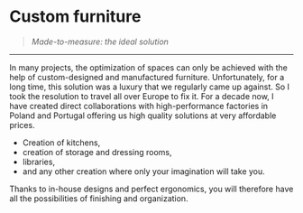 # Custom furniture

> *Made-to-measure: the ideal solution*

---

In many projects, the optimization of spaces can only be achieved with the help of custom-designed and manufactured furniture. Unfortunately, for a long time, this solution was a luxury that we regularly came up against. So I took the resolution to travel all over Europe to fix it. For a decade now, I have created direct collaborations with high-performance factories in Poland and Portugal offering us high quality solutions at very affordable prices.

- Creation of kitchens,
- creation of storage and dressing rooms,
- libraries,
- and any other creation where only your imagination will take you.
  
Thanks to in-house designs and perfect ergonomics, you will therefore have all the possibilities of finishing and organization.